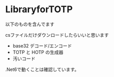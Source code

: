 # LibraryforTOTP

以下のものを含んでます

csファイルだけダウンロードしたらいいと思います

 * base32 デコード/エンコード
 * TOTP と HOTP の生成器
 * 汚いコード

.Net6で動くことは確認しています。
